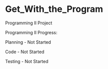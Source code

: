 # Get_With_the_Program
Programming II Project


Programming II Progress:

Planning - Not Started

Code - Not Started

Testing - Not Started
